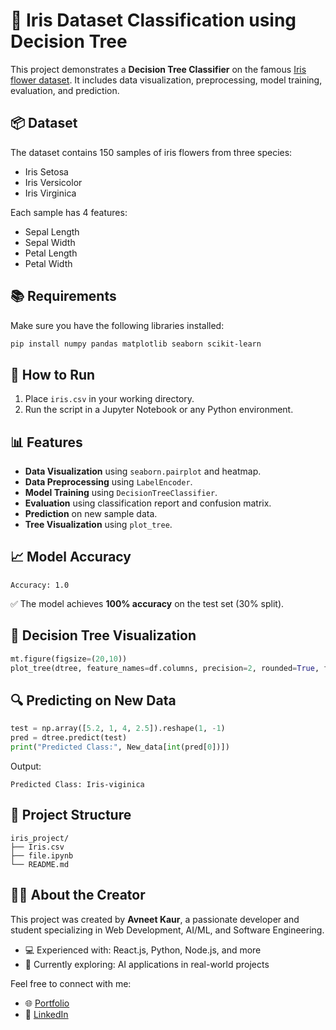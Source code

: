 # 🌸 Iris Dataset Classification using Decision Tree

This project demonstrates a **Decision Tree Classifier** on the famous [Iris flower dataset](https://archive.ics.uci.edu/ml/datasets/iris). It includes data visualization, preprocessing, model training, evaluation, and prediction.

## 📦 Dataset

The dataset contains 150 samples of iris flowers from three species:
- Iris Setosa
- Iris Versicolor
- Iris Virginica

Each sample has 4 features:
- Sepal Length
- Sepal Width
- Petal Length
- Petal Width

## 📚 Requirements

Make sure you have the following libraries installed:

```bash
pip install numpy pandas matplotlib seaborn scikit-learn
```

## 🚀 How to Run

1. Place `iris.csv` in your working directory.
2. Run the script in a Jupyter Notebook or any Python environment.

## 📊 Features

- **Data Visualization** using `seaborn.pairplot` and heatmap.
- **Data Preprocessing** using `LabelEncoder`.
- **Model Training** using `DecisionTreeClassifier`.
- **Evaluation** using classification report and confusion matrix.
- **Prediction** on new sample data.
- **Tree Visualization** using `plot_tree`.

## 📈 Model Accuracy

```
Accuracy: 1.0
```

✅ The model achieves **100% accuracy** on the test set (30% split).

## 🌳 Decision Tree Visualization

```python
mt.figure(figsize=(20,10))
plot_tree(dtree, feature_names=df.columns, precision=2, rounded=True, filled=True, class_names=target.values)
```

## 🔍 Predicting on New Data

```python
test = np.array([5.2, 1, 4, 2.5]).reshape(1, -1)
pred = dtree.predict(test)
print("Predicted Class:", New_data[int(pred[0])])
```

Output:
```
Predicted Class: Iris-viginica
```

## 📂 Project Structure

```
iris_project/
├── Iris.csv
├── file.ipynb
└── README.md
```

## 👩‍💻 About the Creator

This project was created by **Avneet Kaur**, a passionate developer and student specializing in Web Development, AI/ML, and Software Engineering.

- 💻 Experienced with: React.js, Python, Node.js, and more
- 🌱 Currently exploring: AI applications in real-world projects

Feel free to connect with me:
- 🌐 [Portfolio](https://avneet-kaur.framer.website)
- 💼 [LinkedIn](https://linkedin.com/in/avneet-kaur2)
